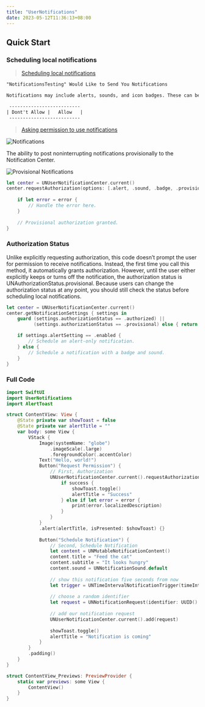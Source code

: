 ```yaml
---
title: "UserNotifications"
date: 2023-05-12T11:36:13+08:00
---
```


## Quick Start

### Scheduling local notifications

> [Scheduling local notifications](https://www.hackingwithswift.com/books/ios-swiftui/scheduling-local-notifications)

```txt
"NotificationsTesting" Would Like to Send You Notifications

Notifications may include alerts, sounds, and icon badges. These can be configured in Settings.

 --------------------------
| Dont't Allow |   Allow   |
 --------------------------
```

> [Asking permission to use notifications](https://developer.apple.com/documentation/usernotifications/asking_permission_to_use_notifications)

![Notifications](https://docs-assets.developer.apple.com/published/c8879aa786/3559454@2x.png)

The ability to post noninterrupting notifications provisionally to the Notification Center.

![Provisional Notifications](https://docs-assets.developer.apple.com/published/75a57b5a99/3544497@2x.png)

```swift
let center = UNUserNotificationCenter.current()
center.requestAuthorization(options: [.alert, .sound, .badge, .provisional]) { granted, error in
    
    if let error = error {
        // Handle the error here.
    }
    
    // Provisional authorization granted.
}
```

### Authorization Status

Unlike explicitly requesting authorization, this code doesn’t prompt the user for permission to receive notifications. Instead, the first time you call this method, it automatically grants authorization. However, until the user either explicitly keeps or turns off the notification, the authorization status is UNAuthorizationStatus.provisional. Because users can change the authorization status at any point, you should still check the status before scheduling local notifications.

```swift
let center = UNUserNotificationCenter.current()
center.getNotificationSettings { settings in
    guard (settings.authorizationStatus == .authorized) ||
          (settings.authorizationStatus == .provisional) else { return }

    if settings.alertSetting == .enabled {
        // Schedule an alert-only notification.
    } else {
        // Schedule a notification with a badge and sound.
    }
}
```

### Full Code

```swift
import SwiftUI
import UserNotifications
import AlertToast

struct ContentView: View {
    @State private var showToast = false
    @State private var alertTitle = ""
    var body: some View {
        VStack {
            Image(systemName: "globe")
                .imageScale(.large)
                .foregroundColor(.accentColor)
            Text("Hello, world!")
            Button("Request Permission") {
                // First, Authorization 
                UNUserNotificationCenter.current().requestAuthorization(options: [.alert, .badge, .sound]) { success, error in
                    if success {
                        showToast.toggle()
                        alertTitle = "Success"
                    } else if let error = error {
                        print(error.localizedDescription)
                    }
                }
            }
            .alert(alertTitle, isPresented: $showToast) {}
            
            Button("Schedule Notification") {
                // Second, Schedule Notification
                let content = UNMutableNotificationContent()
                content.title = "Feed the cat"
                content.subtitle = "It looks hungry"
                content.sound = UNNotificationSound.default
                
                // show this notification five seconds from now
                let trigger = UNTimeIntervalNotificationTrigger(timeInterval: 5, repeats: false)
                
                // choose a random identifier
                let request = UNNotificationRequest(identifier: UUID().uuidString, content: content, trigger: trigger)
                
                // add our notification request
                UNUserNotificationCenter.current().add(request)
                
                showToast.toggle()
                alertTitle = "Notification is coming"
            }
        }
        .padding()
    }
}

struct ContentView_Previews: PreviewProvider {
    static var previews: some View {
        ContentView()
    }
}
```